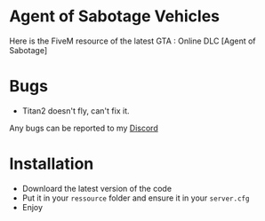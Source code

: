 # Agent of Sabotage Vehicles
Here is the FiveM resource of the latest GTA : Online DLC [Agent of Sabotage]
# Bugs
- Titan2 doesn't fly, can't fix it.

Any bugs can be reported to my [Discord](https://discord.com/invite/MCK7wFwV3q)
# Installation
- Downloard the latest version of the code
- Put it in your `ressource` folder and ensure it in your `server.cfg`
- Enjoy
